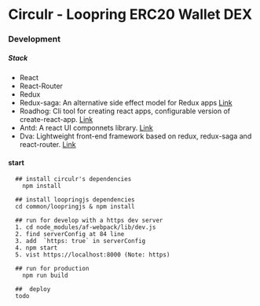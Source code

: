 # Circulr - Loopring ERC20 Wallet DEX

### Development 

##### Stack

- React
- React-Router
- Redux
- Redux-saga: An alternative side effect model for Redux apps [Link](https://github.com/redux-saga/redux-saga)
- Roadhog: Cli tool for creating react apps, configurable version of create-react-app. [Link](https://github.com/sorrycc/roadhog)
- Antd: A react UI componnets library. [Link](https://github.com/ant-design/ant-design)
- Dva: Lightweight front-end framework based on redux, redux-saga and react-router. [Link](https://github.com/dvajs/dva)


#### start

```
  ## install circulr's dependencies
	npm install 

  ## install loopringjs dependencies
  cd common/loopringjs & npm install 

  ## run for develop with a https dev server
  1. cd node_modules/af-webpack/lib/dev.js 
  2. find serverConfig at 84 line 
  3. add  `https: true` in serverConfig 
  4. npm start
  5. vist https://localhost:8000 (Note: https)

  ## run for production
	npm run build 

  ##  deploy
  todo

```












